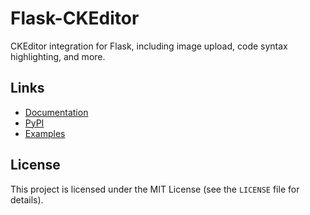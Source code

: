 # Flask-CKEditor

CKEditor integration for Flask, including image upload, code syntax highlighting, and more.


## Links

* [Documentation](https://flask-ckeditor.readthedocs.io/en/latest/)
* [PyPI](https://pypi.org/project/Flask-CKEditor/)
* [Examples](https://github.com/helloflask/flask-ckeditor/tree/master/examples)


## License

This project is licensed under the MIT License (see the `LICENSE` file for details).

